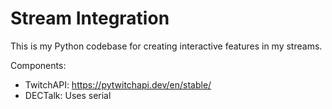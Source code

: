 # Stream Integration
This is my Python codebase for creating interactive features in my streams.

Components:
 - TwitchAPI: https://pytwitchapi.dev/en/stable/
 - DECTalk: Uses serial

